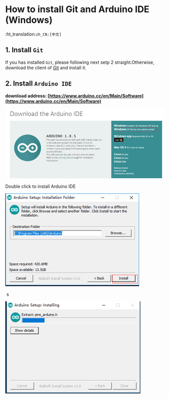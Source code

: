 # How to install Git and Arduino IDE (Windows)
:ht_translation:`zh_CN:[中文]`
## 1. Install `Git`
If you has installed `Git`, please following next setp 2 straight.Otherwise, download the client of [Git](https://git-scm.com/download/win) and install it.

## 2. Install `Arduino IDE`

**download address: [https://www.arduino.cc/en/Main/Software](https://www.arduino.cc/en/Main/Software)**

![](img/how_to_install_git_and_arduino/arduino_cc_package.png)

Double click to install Arduino IDE

![](img/how_to_install_git_and_arduino/select_arduino_install_path.png)

&nbsp;s

![](img/how_to_install_git_and_arduino/install_arduino_2.png)